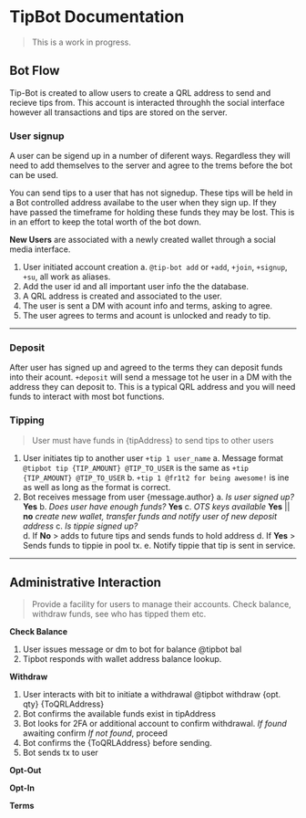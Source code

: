 # TipBot Documentation

> This is a work in progress. 

## Bot Flow


Tip-Bot is created to allow users to create a QRL address to send and recieve tips from. This account is interacted throughh the social interface however all transactions and tips are stored on the server.


### User signup

A user can be sigend up in a number of diferent ways. Regardless they will need to add themselves to the server and agree to the trems before the bot can be used. 

You can send tips to a user that has not signedup. These tips will be held in a Bot controlled address availabe to the user when they sign up. If they have passed the timeframe for holding these funds they may be lost. This is in an effort to keep the total worth of the bot down.


**New Users** are associated with a newly created wallet through a social media interface.

1. User initiated account creation
   a. `@tip-bot add` or `+add`, `+join`, `+signup`, `+su`, all work as aliases.
2. Add the user id and all important user info the the database.
3. A QRL address is created and associated to the user.
4. The user is sent a DM with acount info and terms, asking to agree.
5. The user agrees to terms and acount is unlocked and ready to tip.

---

### Deposit

After user has signed up and agreed to the terms they can deposit funds into their acount. `+deposit` will send a message tot he user in a DM with the address they can deposit to. This is a typical QRL address and you will need funds to interact with most bot functions.



### Tipping

> User must have funds in {tipAddress} to send tips to other users

1. User initiates tip to another user `+tip 1 user_name`
   a. Message format `@tipbot tip {TIP_AMOUNT} @TIP_TO_USER` is the same as `+tip {TIP_AMOUNT} @TIP_TO_USER`
   b. `+tip 1 @fr1t2 for being awesome!` is ine as well as long as the format is correct.
2. Bot receives message from user {message.author}
 a. *Is user signed up?* **Yes**
 b. *Does user have enough funds?* **Yes**
 c. *OTS keys available* **Yes** || **no** *create new wallet, transfer funds and notify user of new deposit address*
 c. *Is tippie signed up?*  
d. If **No** > adds to future tips and sends funds to hold address
d. If **Yes** > Sends funds to tippie in pool tx. 
e. Notify tippie that tip is sent in service.

---

## Administrative Interaction

> Provide a facility for users to manage their accounts. Check balance, withdraw funds, see who has tipped them etc.

**Check Balance**
1. User issues message or dm to bot for balance
 @tipbot bal
2. Tipbot responds with wallet address balance lookup.

**Withdraw**
1. User interacts with bit to initiate a withdrawal
@tipbot withdraw {opt. qty} {ToQRLAddress} 
2. Bot confirms the available funds exist in tipAddress
3. Bot looks for 2FA or additional account to confirm withdrawal.
*If found* awaiting confirm
*If not found*, proceed
4. Bot confirms the {ToQRLAddress} before sending.
5. Bot sends tx to user

**Opt-Out**

**Opt-In**

**Terms**

